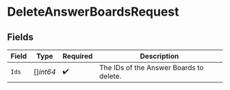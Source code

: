 # DeleteAnswerBoardsRequest


## Fields

| Field                                   | Type                                    | Required                                | Description                             |
| --------------------------------------- | --------------------------------------- | --------------------------------------- | --------------------------------------- |
| `Ids`                                   | []*int64*                               | :heavy_check_mark:                      | The IDs of the Answer Boards to delete. |